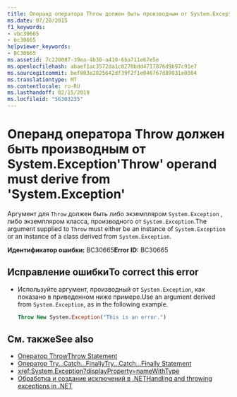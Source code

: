 ```yaml
---
title: Операнд оператора Throw должен быть производным от System.Exception
ms.date: 07/20/2015
f1_keywords:
- vbc30665
- bc30665
helpviewer_keywords:
- BC30665
ms.assetid: 7c228087-39ea-4b30-a410-6ba711e67e5e
ms.openlocfilehash: abaef1ac3572da1c8270bdd4717876d9b97c91e7
ms.sourcegitcommit: bef803e2025642df39f2f1e046767d89031e0304
ms.translationtype: MT
ms.contentlocale: ru-RU
ms.lasthandoff: 02/15/2019
ms.locfileid: "56303235"
---
```

# <a name="throw-operand-must-derive-from-systemexception"></a><span data-ttu-id="79172-102">Операнд оператора Throw должен быть производным от System.Exception</span><span class="sxs-lookup"><span data-stu-id="79172-102">'Throw' operand must derive from 'System.Exception'</span></span>
<span data-ttu-id="79172-103">Аргумент для `Throw` должен быть либо экземпляром `System.Exception` , либо экземпляром класса, производного от `System.Exception`.</span><span class="sxs-lookup"><span data-stu-id="79172-103">The argument supplied to `Throw` must either be an instance of `System.Exception` or an instance of a class derived from `System.Exception`.</span></span>  
  
 <span data-ttu-id="79172-104">**Идентификатор ошибки:** BC30665</span><span class="sxs-lookup"><span data-stu-id="79172-104">**Error ID:** BC30665</span></span>  
  
## <a name="to-correct-this-error"></a><span data-ttu-id="79172-105">Исправление ошибки</span><span class="sxs-lookup"><span data-stu-id="79172-105">To correct this error</span></span>  
  
-   <span data-ttu-id="79172-106">Используйте аргумент, производный от `System.Exception`, как показано в приведенном ниже примере.</span><span class="sxs-lookup"><span data-stu-id="79172-106">Use an argument derived from `System.Exception`, as in the following example.</span></span>  
  
    ```vb
    Throw New System.Exception("This is an error.")  
    ```  
  
## <a name="see-also"></a><span data-ttu-id="79172-107">См. также</span><span class="sxs-lookup"><span data-stu-id="79172-107">See also</span></span>
- [<span data-ttu-id="79172-108">Оператор Throw</span><span class="sxs-lookup"><span data-stu-id="79172-108">Throw Statement</span></span>](../../visual-basic/language-reference/statements/throw-statement.md)
- [<span data-ttu-id="79172-109">Оператор Try...Catch...Finally</span><span class="sxs-lookup"><span data-stu-id="79172-109">Try...Catch...Finally Statement</span></span>](../../visual-basic/language-reference/statements/try-catch-finally-statement.md)
- <xref:System.Exception?displayProperty=nameWithType>
- [<span data-ttu-id="79172-110">Обработка и создание исключений в .NET</span><span class="sxs-lookup"><span data-stu-id="79172-110">Handling and throwing exceptions in .NET</span></span>](../../standard/exceptions/index.md)
